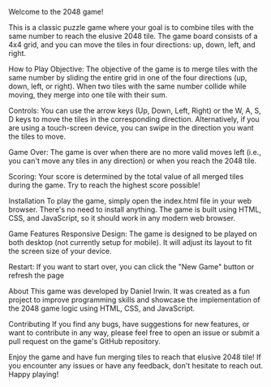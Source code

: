Welcome to the 2048 game! 

This is a classic puzzle game where your goal is to combine tiles with the same number to reach the elusive 2048 tile. The game board consists of a 4x4 grid, and you can move the tiles in four directions: up, down, left, and right.

How to Play
Objective: The objective of the game is to merge tiles with the same number by sliding the entire grid in one of the four directions (up, down, left, or right). When two tiles with the same number collide while moving, they merge into one tile with their sum.

Controls: You can use the arrow keys (Up, Down, Left, Right) or the W, A, S, D keys to move the tiles in the corresponding direction. Alternatively, if you are using a touch-screen device, you can swipe in the direction you want the tiles to move.

Game Over: The game is over when there are no more valid moves left (i.e., you can't move any tiles in any direction) or when you reach the 2048 tile.

Scoring: Your score is determined by the total value of all merged tiles during the game. Try to reach the highest score possible!

Installation
To play the game, simply open the index.html file in your web browser. There's no need to install anything. The game is built using HTML, CSS, and JavaScript, so it should work in any modern web browser.

Game Features
Responsive Design: The game is designed to be played on both desktop  (not currently setup for mobile). It will adjust its layout to fit the screen size of your device.

Restart: If you want to start over, you can click the "New Game" button or refresh the page

About
This game was developed by Daniel Irwin. It was created as a fun project to improve programming skills and showcase the implementation of the 2048 game logic using HTML, CSS, and JavaScript.

Contributing
If you find any bugs, have suggestions for new features, or want to contribute in any way, please feel free to open an issue or submit a pull request on the game's GitHub repository.

Enjoy the game and have fun merging tiles to reach that elusive 2048 tile! If you encounter any issues or have any feedback, don't hesitate to reach out. Happy playing!
